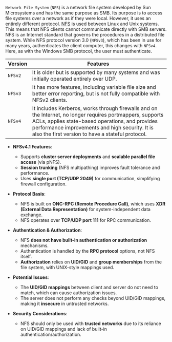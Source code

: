 `Network File System` (`NFS`) is a network file system developed by Sun Microsystems and has the same purpose as SMB. Its purpose is to access file systems over a network as if they were local. However, it uses an entirely different protocol. [NFS](https://en.wikipedia.org/wiki/Network_File_System) is used between Linux and Unix systems. This means that NFS clients cannot communicate directly with SMB servers. NFS is an Internet standard that governs the procedures in a distributed file system. While NFS protocol version 3.0 (`NFSv3`), which has been in use for many years, authenticates the client computer, this changes with `NFSv4`. Here, as with the Windows SMB protocol, the user must authenticate.

|**Version**|**Features**|
|---|---|
|`NFSv2`|It is older but is supported by many systems and was initially operated entirely over UDP.|
|`NFSv3`|It has more features, including variable file size and better error reporting, but is not fully compatible with NFSv2 clients.|
|`NFSv4`|It includes Kerberos, works through firewalls and on the Internet, no longer requires portmappers, supports ACLs, applies state-based operations, and provides performance improvements and high security. It is also the first version to have a stateful protocol.|


- **NFSv4.1 Features**:
  - Supports **cluster server deployments** and **scalable parallel file access** (via pNFS).
  - **Session trunking** (NFS multipathing) improves fault tolerance and performance.
  - Uses **single port (TCP/UDP 2049)** for communication, simplifying firewall configuration.

- **Protocol Basis**:
  - NFS is built on **ONC-RPC (Remote Procedure Call)**, which uses **XDR (External Data Representation)** for system-independent data exchange.
  - NFS operates over **TCP/UDP port 111** for RPC communication.

- **Authentication & Authorization**:
  - NFS **does not have built-in authentication or authorization** mechanisms.
  - Authentication is handled by the **RPC protocol** options, not NFS itself.
  - **Authorization** relies on **UID/GID** and **group memberships** from the file system, with UNIX-style mappings used.

- **Potential Issues**:
  - The **UID/GID mappings** between client and server do not need to match, which can cause authorization issues.
  - The server does not perform any checks beyond UID/GID mappings, making it **insecure** in untrusted networks.
  
- **Security Considerations**:
  - NFS should only be used with **trusted networks** due to its reliance on UID/GID mappings and lack of built-in authentication/authorization.
